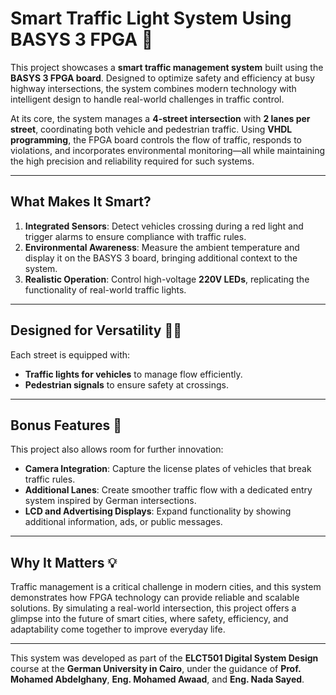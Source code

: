 # Smart Traffic Light System Using BASYS 3 FPGA 🚦

This project showcases a **smart traffic management system** built using the **BASYS 3 FPGA board**. Designed to optimize safety and efficiency at busy highway intersections, the system combines modern technology with intelligent design to handle real-world challenges in traffic control.

At its core, the system manages a **4-street intersection** with **2 lanes per street**, coordinating both vehicle and pedestrian traffic. Using **VHDL programming**, the FPGA board controls the flow of traffic, responds to violations, and incorporates environmental monitoring—all while maintaining the high precision and reliability required for such systems.

---

## What Makes It Smart?

1. **Integrated Sensors**: Detect vehicles crossing during a red light and trigger alarms to ensure compliance with traffic rules.  
2. **Environmental Awareness**: Measure the ambient temperature and display it on the BASYS 3 board, bringing additional context to the system.  
3. **Realistic Operation**: Control high-voltage **220V LEDs**, replicating the functionality of real-world traffic lights.

---

## Designed for Versatility 🚦👟

Each street is equipped with:
- **Traffic lights for vehicles** to manage flow efficiently.  
- **Pedestrian signals** to ensure safety at crossings.  

---

## Bonus Features 🎉

This project also allows room for further innovation:
- **Camera Integration**: Capture the license plates of vehicles that break traffic rules.  
- **Additional Lanes**: Create smoother traffic flow with a dedicated entry system inspired by German intersections.  
- **LCD and Advertising Displays**: Expand functionality by showing additional information, ads, or public messages.

---

## Why It Matters 💡

Traffic management is a critical challenge in modern cities, and this system demonstrates how FPGA technology can provide reliable and scalable solutions. By simulating a real-world intersection, this project offers a glimpse into the future of smart cities, where safety, efficiency, and adaptability come together to improve everyday life.

---

This system was developed as part of the **ELCT501 Digital System Design** course at the **German University in Cairo**, under the guidance of **Prof. Mohamed Abdelghany**, **Eng. Mohamed Awaad**, and **Eng. Nada Sayed**.
